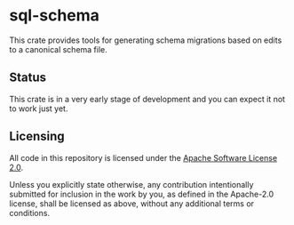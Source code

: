 sql-schema
==========

This crate provides tools for generating schema migrations based on edits to a canonical schema file.

## Status

This crate is in a very early stage of development and you can expect it not to work just yet.

## Licensing

All code in this repository is licensed under the [Apache Software License 2.0](LICENSE.txt).

Unless you explicitly state otherwise, any contribution intentionally submitted for inclusion in the work by you, as defined in the Apache-2.0 license, shall be licensed as above, without any additional terms or conditions.
